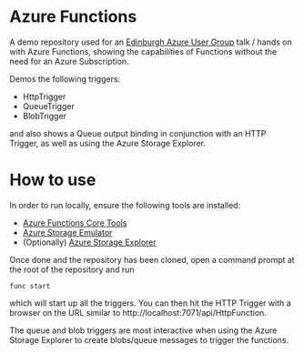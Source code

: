 # Azure Functions

A demo repository used for an [Edinburgh Azure User Group](https://www.meetup.com/Edinburgh-Azure-User-Group/) talk
/ hands on with Azure Functions, showing the capabilities of Functions without the need for an Azure Subscription.

Demos the following triggers:
 - HttpTrigger
 - QueueTrigger
 - BlobTrigger

and also shows a Queue output binding in conjunction with an HTTP Trigger, as well as using the Azure Storage Explorer.

# How to use

In order to run locally, ensure the following tools are installed:
 - [Azure Functions Core Tools](https://go.microsoft.com/fwlink/?linkid=2135274)
 - [Azure Storage Emulator](https://go.microsoft.com/fwlink/?linkid=717179&clcid=0x409)
 - (Optionally) [Azure Storage Explorer](https://azure.microsoft.com/en-us/features/storage-explorer/)

Once done and the repository has been cloned, open a command prompt at the root of the repository and run

```func start```

which will start up all the triggers. You can then hit the HTTP Trigger with a browser on the URL similar to
http://localhost:7071/api/HttpFunction.

The queue and blob triggers are most interactive when using the Azure Storage Explorer to create blobs/queue messages to trigger the functions.